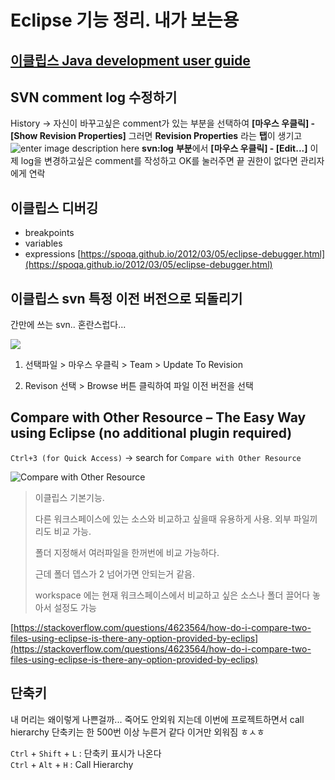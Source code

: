 # Eclipse 기능 정리. 내가 보는용

## [이클립스 Java development user guide](https://help.eclipse.org/latest/index.jsp?nav=/1)

## SVN comment log 수정하기

History -> 자신이 바꾸고싶은 comment가 있는 부분을 선택하여
**[마우스 우클릭] - [Show Revision Properties]**
그러면 **Revision Properties** 라는 **탭**이 생기고
![enter image description here](https://img1.daumcdn.net/thumb/R1280x0/?scode=mtistory2&fname=https://blog.kakaocdn.net/dn/bRSuz7/btqw6o3mHlx/SBM1kayg9ogGxyESnHlPY1/img.png)
**svn:log** **부분**에서
**[마우스 우클릭] - [Edit...]**
이제 log을 변경하고싶은 comment를 작성하고 OK를 눌러주면 끝
권한이 없다면 관리자에게 연락

## 이클립스 디버깅

- breakpoints
- variables
- expressions
  [https://spoqa.github.io/2012/03/05/eclipse-debugger.html](https://spoqa.github.io/2012/03/05/eclipse-debugger.html)

## 이클립스 svn 특정 이전 버전으로 되돌리기

간만에 쓰는 svn.. 혼란스럽다...

![](https://t1.daumcdn.net/cfile/tistory/99A4AD4B5A3FBA6D29)

1. 선택파일 > 마우스 우클릭 > Team > Update To Revision

2. Revison 선택 > Browse 버튼 클릭하여 파일 이전 버전을 선택

## Compare with Other Resource – The Easy Way using Eclipse (no additional plugin required)

`Ctrl+3 (for Quick Access)` -> search for `Compare with Other Resource`

![Compare with Other Resource](https://i.stack.imgur.com/5Rfmi.png)

> 이클립스 기본기능.
>
> 다른 워크스페이스에 있는 소스와 비교하고 싶을때 유용하게 사용. 외부 파일끼리도 비교 가능.
>
> 폴더 지정해서 여러파일을 한꺼번에 비교 가능하다.
>
> 근데 폴더 뎁스가 2 넘어가면 안되는거 같음.
>
> workspace 에는 현재 워크스페이스에서 비교하고 싶은 소스나 폴더 끌어다 놓아서 설정도 가능

[https://stackoverflow.com/questions/4623564/how-do-i-compare-two-files-using-eclipse-is-there-any-option-provided-by-eclips](https://stackoverflow.com/questions/4623564/how-do-i-compare-two-files-using-eclipse-is-there-any-option-provided-by-eclips)

## 단축키

내 머리는 왜이렇게 나쁜걸까... 죽어도 안외워 지는데 이번에 프로젝트하면서 call hierarchy 단축키는 한 500번 이상 누른거 같다 이거만 외워짐 ㅎㅅㅎ

`Ctrl` + `Shift` + `L` : 단축키 표시가 나온다  
`Ctrl` + `Alt` + `H` : Call Hierarchy
